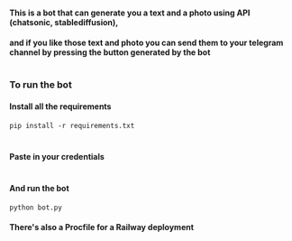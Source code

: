 #### This is a bot that can generate you a text and a photo using API (chatsonic, stablediffusion), 
#### and if you like those text and photo you can send them to your telegram channel by pressing the button generated by the bot

#
#
### To run the bot

#### Install all the requirements
``` pip install -r requirements.txt ```
#
#### Paste in your credentials

#
#### And run the bot 
``` python bot.py ```

#### There's also a Procfile for a Railway deployment

